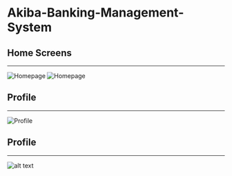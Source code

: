 # Akiba-Banking-Management-System

## Home Screens
------
![Homepage](../main/screenshots/home1.png)
![Homepage](../main/screenshots/home2.png)

## Profile
------
![Profile](../main/screenshots/profile.png)

## Profile
------
![alt text](../main/screenshots/profile.png)


